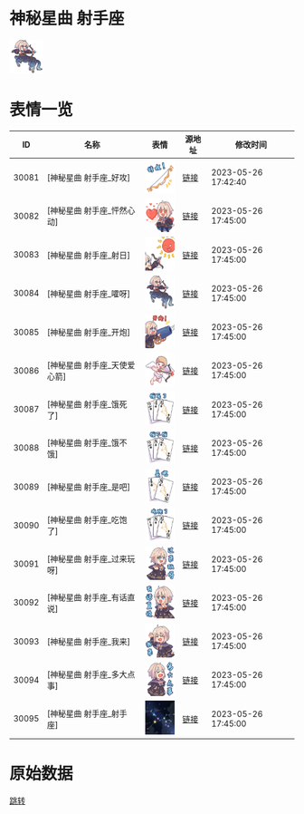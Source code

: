 # 神秘星曲 射手座

<img src="./cover.png" height="60" alt="cover" />

# 表情一览

|ID|名称|表情|源地址|修改时间|
|----|----|----|----|----|
|30081|[神秘星曲 射手座_好攻]|<img src="./pic/030081_%5B神秘星曲 射手座_好攻%5D.png" height="60" alt="好攻"/>|[链接](https://i0.hdslb.com/bfs/garb/094206ff810778524cf7270a2360c80d9cf482f4.png)|2023-05-26 17:42:40|
|30082|[神秘星曲 射手座_怦然心动]|<img src="./pic/030082_%5B神秘星曲 射手座_怦然心动%5D.png" height="60" alt="怦然心动"/>|[链接](https://i0.hdslb.com/bfs/garb/e36e417a2a218a0d603991b557acfaaca16d7bfa.png)|2023-05-26 17:45:00|
|30083|[神秘星曲 射手座_射日]|<img src="./pic/030083_%5B神秘星曲 射手座_射日%5D.png" height="60" alt="射日"/>|[链接](https://i0.hdslb.com/bfs/garb/84acb29f83a97aff6a9f4ba0fee93c949af8e18d.png)|2023-05-26 17:45:00|
|30084|[神秘星曲 射手座_嚯呀]|<img src="./pic/030084_%5B神秘星曲 射手座_嚯呀%5D.png" height="60" alt="嚯呀"/>|[链接](https://i0.hdslb.com/bfs/garb/679bdec7f10091c41159195aaac4d6f565b844fc.png)|2023-05-26 17:45:00|
|30085|[神秘星曲 射手座_开炮]|<img src="./pic/030085_%5B神秘星曲 射手座_开炮%5D.png" height="60" alt="开炮"/>|[链接](https://i0.hdslb.com/bfs/garb/d75e9f2149504b6a45efaf2a30db0f4f8b235129.png)|2023-05-26 17:45:00|
|30086|[神秘星曲 射手座_天使爱心箭]|<img src="./pic/030086_%5B神秘星曲 射手座_天使爱心箭%5D.png" height="60" alt="天使爱心箭"/>|[链接](https://i0.hdslb.com/bfs/garb/9e9de6da321e65295e4dbd63cddfba7aebdb20f4.png)|2023-05-26 17:45:00|
|30087|[神秘星曲 射手座_饿死了]|<img src="./pic/030087_%5B神秘星曲 射手座_饿死了%5D.png" height="60" alt="饿死了"/>|[链接](https://i0.hdslb.com/bfs/garb/96d0173f2b3cef4f84465e4a367c8d48b1678ef2.png)|2023-05-26 17:45:00|
|30088|[神秘星曲 射手座_饿不饿]|<img src="./pic/030088_%5B神秘星曲 射手座_饿不饿%5D.png" height="60" alt="饿不饿"/>|[链接](https://i0.hdslb.com/bfs/garb/da530a1143208e28b9f5a9e46d49a0c21901cb0a.png)|2023-05-26 17:45:00|
|30089|[神秘星曲 射手座_是吧]|<img src="./pic/030089_%5B神秘星曲 射手座_是吧%5D.png" height="60" alt="是吧"/>|[链接](https://i0.hdslb.com/bfs/garb/b9934929c0c3d779c338645c0cb8801a54cbe8a9.png)|2023-05-26 17:45:00|
|30090|[神秘星曲 射手座_吃饱了]|<img src="./pic/030090_%5B神秘星曲 射手座_吃饱了%5D.png" height="60" alt="吃饱了"/>|[链接](https://i0.hdslb.com/bfs/garb/cfd918767002cc1ea5cca2a00bde211ec3fb42e9.png)|2023-05-26 17:45:00|
|30091|[神秘星曲 射手座_过来玩呀]|<img src="./pic/030091_%5B神秘星曲 射手座_过来玩呀%5D.png" height="60" alt="过来玩呀"/>|[链接](https://i0.hdslb.com/bfs/garb/dbcb09ea9968ee975761c32c9cab9c68532b8afd.png)|2023-05-26 17:45:00|
|30092|[神秘星曲 射手座_有话直说]|<img src="./pic/030092_%5B神秘星曲 射手座_有话直说%5D.png" height="60" alt="有话直说"/>|[链接](https://i0.hdslb.com/bfs/garb/ee06956896aacbce1c4220950338b6f00fc14e73.png)|2023-05-26 17:45:00|
|30093|[神秘星曲 射手座_我来]|<img src="./pic/030093_%5B神秘星曲 射手座_我来%5D.png" height="60" alt="我来"/>|[链接](https://i0.hdslb.com/bfs/garb/9d12acaed287335033669018296f0352249f06ce.png)|2023-05-26 17:45:00|
|30094|[神秘星曲 射手座_多大点事]|<img src="./pic/030094_%5B神秘星曲 射手座_多大点事%5D.png" height="60" alt="多大点事"/>|[链接](https://i0.hdslb.com/bfs/garb/d401452fd3236d95f4fbbf6912bdb19156538e82.png)|2023-05-26 17:45:00|
|30095|[神秘星曲 射手座_射手座]|<img src="./pic/030095_%5B神秘星曲 射手座_射手座%5D.png" height="60" alt="射手座"/>|[链接](https://i0.hdslb.com/bfs/garb/0e9839c843c95809459a4ab605944c95e0fa03bb.png)|2023-05-26 17:45:00|

# 原始数据

[跳转](./raw.json)

